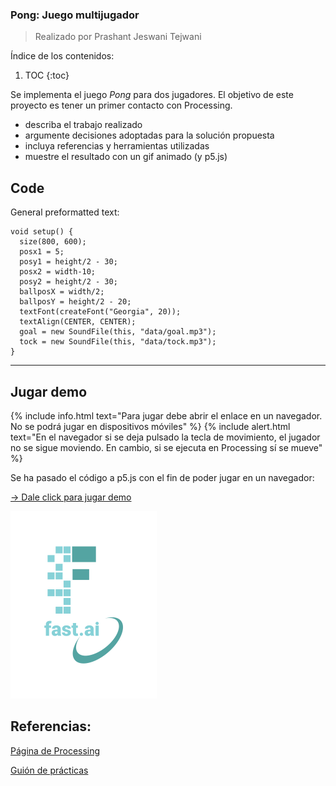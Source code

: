 ### Pong: Juego multijugador  
> Realizado por Prashant Jeswani Tejwani

Índice de los contenidos:

1. TOC
{:toc}

Se implementa el juego *Pong* para dos jugadores. El objetivo de este proyecto es tener un primer contacto con Processing.

* describa el trabajo realizado
* argumente decisiones adoptadas para la solución propuesta
* incluya referencias y herramientas utilizadas
* muestre el resultado con un gif animado (y p5.js)


## Code

General preformatted text:

    void setup() {
      size(800, 600);
      posx1 = 5;
      posy1 = height/2 - 30;
      posx2 = width-10;
      posy2 = height/2 - 30;
      ballposX = width/2;
      ballposY = height/2 - 20;
      textFont(createFont("Georgia", 20));
      textAlign(CENTER, CENTER);
      goal = new SoundFile(this, "data/goal.mp3");
      tock = new SoundFile(this, "data/tock.mp3");
    }

---

## Jugar demo  
{% include info.html text="Para jugar debe abrir el enlace en un navegador. No se podrá jugar en dispositivos móviles" %}
{% include alert.html text="En el navegador si se deja pulsado la tecla de movimiento, el jugador no se sigue moviendo. En cambio, si se ejecuta en Processing sí se mueve" %}

Se ha pasado el código a p5.js con el fin de poder jugar en un navegador:

<a href="https://editor.p5js.org/Prashant-JT/embed/ygtuKVQem">      -> Dale click para jugar demo</a>

![](/images/logo.png "Logotipo")

## Referencias:

[Página de Processing](https://processing.org/examples/)

[Guión de prácticas](https://ncvt-aep.ulpgc.es/cv/ulpgctp21/pluginfile.php/412240/mod_resource/content/37/CIU_Pr_cticas.pdf)

